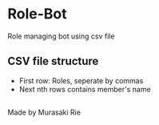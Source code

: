 # Role-Bot
Role managing bot using csv file
## CSV file structure
 - First row: Roles, seperate by commas
 - Next nth rows contains member's name   
##
Made by Murasaki Rie
